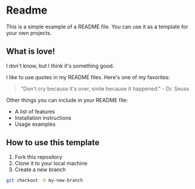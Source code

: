 # Readme

This is a simple example of a README file. You can use it as a template for your own projects.

## What is love!

I don't know, but I think it's something good.

I like to use quotes in my README files. Here's one of my favorites:

> "Don't cry because it's over, smile because it happened." - Dr. Seuss

Other things you can include in your README file:

- A list of features
- Installation instructions
- Usage examples

## How to use this template

1. Fork this repository
2. Clone it to your local machine
3. Create a new branch

```bash
git checkout -b my-new-branch
```